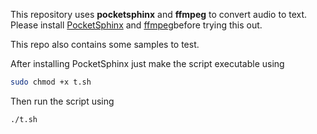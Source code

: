 This repository uses <b>pocketsphinx</b> and <b>ffmpeg</b> to convert audio to text.
Please install <a href="https://github.com/cmusphinx/pocketsphinx">PocketSphinx</a> and <a href="https://www.ffmpeg.org/">ffmpeg</a>before trying this out.

This repo also contains some samples to test.

After installing PocketSphinx just make the script executable using
```bash
sudo chmod +x t.sh 
```

Then run the script using
```bash
./t.sh 
```